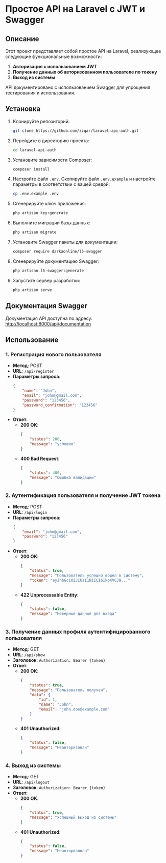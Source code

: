 # Простое API на Laravel с JWT и Swagger

## Описание

Этот проект представляет собой простое API на Laravel, реализующее следующие функциональные возможности:

1. **Авторизация с использованием JWT**
2. **Получение данных об авторизованном пользователе по токену**
3. **Выход из системы**

API документировано с использованием Swagger для упрощения тестирования и использования.

## Установка

1. Клонируйте репозиторий:

    ```bash
    git clone https://github.com/zzqar/laravel-api-auth.git
    ```

2. Перейдите в директорию проекта:

    ```bash
    cd laravel-api-auth
    ```

3. Установите зависимости Composer:

    ```bash
    composer install
    ```

4. Настройте файл `.env`. Скопируйте файл `.env.example` и настройте параметры в соответствии с вашей средой:

    ```bash
    cp .env.example .env
    ```

5. Сгенерируйте ключ приложения:

    ```bash
    php artisan key:generate
    ```

6. Выполните миграции базы данных:

    ```bash
    php artisan migrate
    ```

7. Установите Swagger пакеты для документации:

    ```bash
    composer require darkaonline/l5-swagger
    ```

8. Сгенерируйте документацию Swagger:

    ```bash
    php artisan l5-swagger:generate
    ```

9. Запустите сервер разработки:

    ```bash
    php artisan serve
    ```
## Документация Swagger

Документация API доступна по адресу: [http://localhost:8000/api/documentation](http://localhost:8000/api/documentation)


## Использование

### 1. Регистрация нового пользователя

- **Метод**: POST
- **URL**: `/api/register`
- **Параметры запроса**:
    ```json
    {
        "name": "John",
        "email": "john@gmail.com",
        "password": "123456",
        "password_confirmation": "123456"
    }
    ```
- **Ответ**:
    - **200 OK**:
        ```json
        {
            "status": 200,
            "message": "успешно"
        }
        ```
    - **400 Bad Request**:
        ```json
        {
            "status": 400,
            "message": "Ошибка валидации"
        }
        ```

### 2. Аутентификация пользователя и получение JWT токена

- **Метод**: POST
- **URL**: `/api/login`
- **Параметры запроса**:
    ```json
    {
        "email": "john@gmail.com",
        "password": "123456"
    }
    ```
- **Ответ**:
    - **200 OK**:
        ```json
        {
            "status": true,
            "message": "Пользователь успешно вошел в систему",
            "token": "eyJhbGciOiJIUzI1NiICI6IkpXVCJ9..."
        }
        ```
    - **422 Unprocessable Entity**:
        ```json
        {
            "status": false,
            "message": "Неверные данные для входа"
        }
        ```

### 3. Получение данных профиля аутентифицированного пользователя

- **Метод**: GET
- **URL**: `/api/show`
- **Заголовок**: `Authorization: Bearer {token}`
- **Ответ**:
    - **200 OK**:
        ```json
        {
            "status": true,
            "message": "Пользователь получен",
            "data": {
                "id": 1,
                "name": "John",
                "email": "john.doe@example.com"
            }
        }
        ```
    - **401 Unauthorized**:
        ```json
        {
            "status": false,
            "message": "Неавторизован"
        }
        ```

### 4. Выход из системы

- **Метод**: GET
- **URL**: `/api/logout`
- **Заголовок**: `Authorization: Bearer {token}`
- **Ответ**:
    - **200 OK**:
        ```json
        {
            "status": true,
            "message": "Успешный выход из системы"
        }
        ```
    - **401 Unauthorized**:
        ```json
        {
            "status": false,
            "message": "Неавторизован"
        }
        ```

